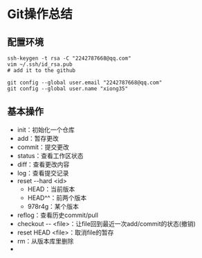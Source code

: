 
# Git操作总结

## 配置环境

    ssh-keygen -t rsa -C "2242787668@qq.com"
    vim ~/.ssh/id_rsa.pub
    # add it to the github

    git config --global user.email "2242787668@qq.com"
    git config --global user.name "xiong35"

## 基本操作

- init：初始化一个仓库
- add：暂存更改
- commit：提交更改
- status：查看工作区状态
- diff：查看更改内容
- log：查看提交记录
- reset --hard \<id\>
  - HEAD：当前版本
  - HEAD^^：前两个版本
  - 978r4g：某个版本
- reflog：查看历史commit/pull
- checkout -- \<file\>：让file回到最近一次add/commit的状态(撤销)
- reset HEAD \<file\>：取消file的暂存
- rm：从版本库里删除
- 